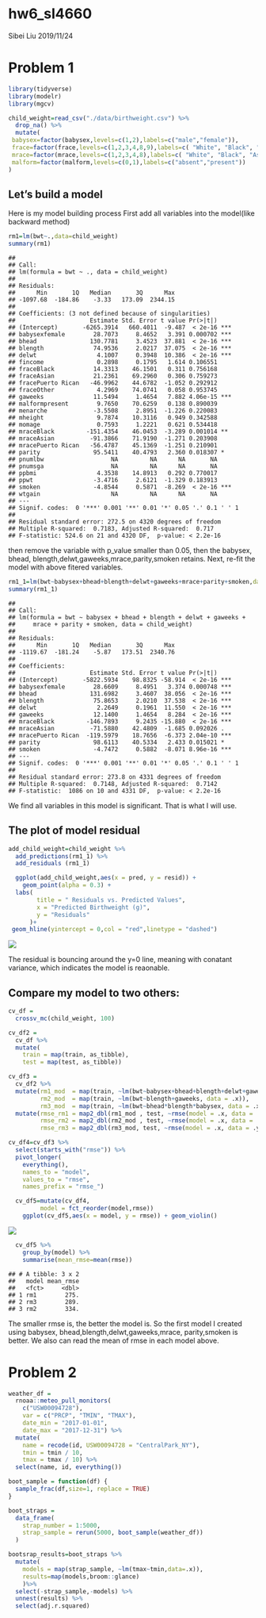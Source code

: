 hw6\_sl4660
================
Sibei Liu
2019/11/24

# Problem 1

``` r
library(tidyverse)
library(modelr)
library(mgcv)
```

``` r
child_weight=read_csv("./data/birthweight.csv") %>% 
  drop_na() %>% 
  mutate(
 babysex=factor(babysex,levels=c(1,2),labels=c("male","female")),
 frace=factor(frace,levels=c(1,2,3,4,8,9),labels=c( "White", "Black", "Asian", "Puerto Rican","Other", "Unknown")),
 mrace=factor(mrace,levels=c(1,2,3,4,8),labels=c( "White", "Black", "Asian", "Puerto Rican","Other")),
 malform=factor(malform,levels=c(0,1),labels=c("absent","present"))
)
```

## Let’s build a model

Here is my model building process First add all variables into the
model(like backward method)

``` r
rm1=lm(bwt~.,data=child_weight)
summary(rm1)
```

    ## 
    ## Call:
    ## lm(formula = bwt ~ ., data = child_weight)
    ## 
    ## Residuals:
    ##      Min       1Q   Median       3Q      Max 
    ## -1097.68  -184.86    -3.33   173.09  2344.15 
    ## 
    ## Coefficients: (3 not defined because of singularities)
    ##                     Estimate Std. Error t value Pr(>|t|)    
    ## (Intercept)       -6265.3914   660.4011  -9.487  < 2e-16 ***
    ## babysexfemale        28.7073     8.4652   3.391 0.000702 ***
    ## bhead               130.7781     3.4523  37.881  < 2e-16 ***
    ## blength              74.9536     2.0217  37.075  < 2e-16 ***
    ## delwt                 4.1007     0.3948  10.386  < 2e-16 ***
    ## fincome               0.2898     0.1795   1.614 0.106551    
    ## fraceBlack           14.3313    46.1501   0.311 0.756168    
    ## fraceAsian           21.2361    69.2960   0.306 0.759273    
    ## fracePuerto Rican   -46.9962    44.6782  -1.052 0.292912    
    ## fraceOther            4.2969    74.0741   0.058 0.953745    
    ## gaweeks              11.5494     1.4654   7.882 4.06e-15 ***
    ## malformpresent        9.7650    70.6259   0.138 0.890039    
    ## menarche             -3.5508     2.8951  -1.226 0.220083    
    ## mheight               9.7874    10.3116   0.949 0.342588    
    ## momage                0.7593     1.2221   0.621 0.534418    
    ## mraceBlack         -151.4354    46.0453  -3.289 0.001014 ** 
    ## mraceAsian          -91.3866    71.9190  -1.271 0.203908    
    ## mracePuerto Rican   -56.4787    45.1369  -1.251 0.210901    
    ## parity               95.5411    40.4793   2.360 0.018307 *  
    ## pnumlbw                   NA         NA      NA       NA    
    ## pnumsga                   NA         NA      NA       NA    
    ## ppbmi                 4.3538    14.8913   0.292 0.770017    
    ## ppwt                 -3.4716     2.6121  -1.329 0.183913    
    ## smoken               -4.8544     0.5871  -8.269  < 2e-16 ***
    ## wtgain                    NA         NA      NA       NA    
    ## ---
    ## Signif. codes:  0 '***' 0.001 '**' 0.01 '*' 0.05 '.' 0.1 ' ' 1
    ## 
    ## Residual standard error: 272.5 on 4320 degrees of freedom
    ## Multiple R-squared:  0.7183, Adjusted R-squared:  0.717 
    ## F-statistic: 524.6 on 21 and 4320 DF,  p-value: < 2.2e-16

then remove the variable with p\_value smaller than 0.05, then the
babysex, bhead, blength,delwt,gaweeks,mrace,parity,smoken retains. Next,
re-fit the model with above fitered variables.

``` r
rm1_1=lm(bwt~babysex+bhead+blength+delwt+gaweeks+mrace+parity+smoken,data=child_weight)
summary(rm1_1)
```

    ## 
    ## Call:
    ## lm(formula = bwt ~ babysex + bhead + blength + delwt + gaweeks + 
    ##     mrace + parity + smoken, data = child_weight)
    ## 
    ## Residuals:
    ##      Min       1Q   Median       3Q      Max 
    ## -1119.67  -181.24    -5.87   173.51  2340.76 
    ## 
    ## Coefficients:
    ##                     Estimate Std. Error t value Pr(>|t|)    
    ## (Intercept)       -5822.5934    98.8325 -58.914  < 2e-16 ***
    ## babysexfemale        28.6609     8.4951   3.374 0.000748 ***
    ## bhead               131.6982     3.4607  38.056  < 2e-16 ***
    ## blength              75.8653     2.0210  37.538  < 2e-16 ***
    ## delwt                 2.2649     0.1961  11.550  < 2e-16 ***
    ## gaweeks              12.1400     1.4654   8.284  < 2e-16 ***
    ## mraceBlack         -146.7893     9.2435 -15.880  < 2e-16 ***
    ## mraceAsian          -71.5880    42.4809  -1.685 0.092026 .  
    ## mracePuerto Rican  -119.5979    18.7656  -6.373 2.04e-10 ***
    ## parity               98.6113    40.5334   2.433 0.015021 *  
    ## smoken               -4.7472     0.5882  -8.071 8.96e-16 ***
    ## ---
    ## Signif. codes:  0 '***' 0.001 '**' 0.01 '*' 0.05 '.' 0.1 ' ' 1
    ## 
    ## Residual standard error: 273.8 on 4331 degrees of freedom
    ## Multiple R-squared:  0.7148, Adjusted R-squared:  0.7142 
    ## F-statistic:  1086 on 10 and 4331 DF,  p-value: < 2.2e-16

We find all variables in this model is significant. That is what I will
use.

## The plot of model residual

``` r
add_child_weight=child_weight %>% 
  add_predictions(rm1_1) %>% 
  add_residuals (rm1_1) 

  ggplot(add_child_weight,aes(x = pred, y = resid)) + 
    geom_point(alpha = 0.3) +
  labs(
        title = " Residuals vs. Predicted Values",
        x = "Predicted Birthweight (g)",
        y = "Residuals"
      )+
 geom_hline(yintercept = 0,col = "red",linetype = "dashed")
```

![](p8106_hw6_sl4660_files/figure-gfm/unnamed-chunk-5-1.png)<!-- -->

The residual is bouncing around the y=0 line, meaning with conatant
variance, which indicates the model is reaonable.

## Compare my model to two others:

``` r
cv_df = 
  crossv_mc(child_weight, 100)
```

``` r
cv_df2 =
  cv_df %>% 
  mutate(
    train = map(train, as_tibble),
    test = map(test, as_tibble))

cv_df3 = 
  cv_df2 %>% 
  mutate(rm1_mod  = map(train, ~lm(bwt~babysex+bhead+blength+delwt+gaweeks+mrace+parity+smoken, data = .x)),
         rm2_mod  = map(train, ~lm(bwt~blength+gaweeks, data = .x)),
         rm3_mod  = map(train, ~lm(bwt~bhead*blength*babysex, data = .x))) %>% 
  mutate(rmse_rm1 = map2_dbl(rm1_mod , test, ~rmse(model = .x, data = .y)),
         rmse_rm2 = map2_dbl(rm2_mod , test, ~rmse(model = .x, data = .y)),
         rmse_rm3 = map2_dbl(rm3_mod, test, ~rmse(model = .x, data = .y)))
```

``` r
cv_df4=cv_df3 %>% 
  select(starts_with("rmse")) %>% 
  pivot_longer(
    everything(),
    names_to = "model", 
    values_to = "rmse",
    names_prefix = "rmse_") 

  cv_df5=mutate(cv_df4,
         model = fct_reorder(model,rmse))
    ggplot(cv_df5,aes(x = model, y = rmse)) + geom_violin()
```

![](p8106_hw6_sl4660_files/figure-gfm/unnamed-chunk-8-1.png)<!-- -->

``` r
  cv_df5 %>% 
    group_by(model) %>% 
    summarise(mean_rmse=mean(rmse))
```

    ## # A tibble: 3 x 2
    ##   model mean_rmse
    ##   <fct>     <dbl>
    ## 1 rm1        275.
    ## 2 rm3        289.
    ## 3 rm2        334.

The smaller rmse is, the better the model is. So the first model I
created using babysex, bhead,blength,delwt,gaweeks,mrace, parity,smoken
is better. We also can read the mean of rmse in each model above.

# Problem 2

``` r
weather_df = 
  rnoaa::meteo_pull_monitors(
    c("USW00094728"),
    var = c("PRCP", "TMIN", "TMAX"), 
    date_min = "2017-01-01",
    date_max = "2017-12-31") %>%
  mutate(
    name = recode(id, USW00094728 = "CentralPark_NY"),
    tmin = tmin / 10,
    tmax = tmax / 10) %>%
  select(name, id, everything())
```

``` r
boot_sample = function(df) {
  sample_frac(df,size=1, replace = TRUE)
}
```

``` r
boot_straps = 
  data_frame(
    strap_number = 1:5000,
    strap_sample = rerun(5000, boot_sample(weather_df))
  )
```

``` r
bootsrap_results=boot_straps %>% 
  mutate(
    models = map(strap_sample, ~lm(tmax~tmin,data=.x)),
    results=map(models,broom::glance)
    )%>% 
  select(-strap_sample,-models) %>% 
  unnest(results) %>% 
  select(adj.r.squared) 
```
